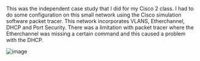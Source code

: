 This was the independent case study that I did for my Cisco 2 class. 
I had to do some configuration on this small network using the Cisco simulation software packet tracer.
This network incorporates VLANS, Etherchannel, DHCP and Port Security. 
There was a limitation with packet tracer where the Etherchannel was missing a certain command and this caused a problem with the DHCP. 

![image](https://github.com/user-attachments/assets/a7e0b1fb-2325-4ab0-b690-35a92e11d9da)

